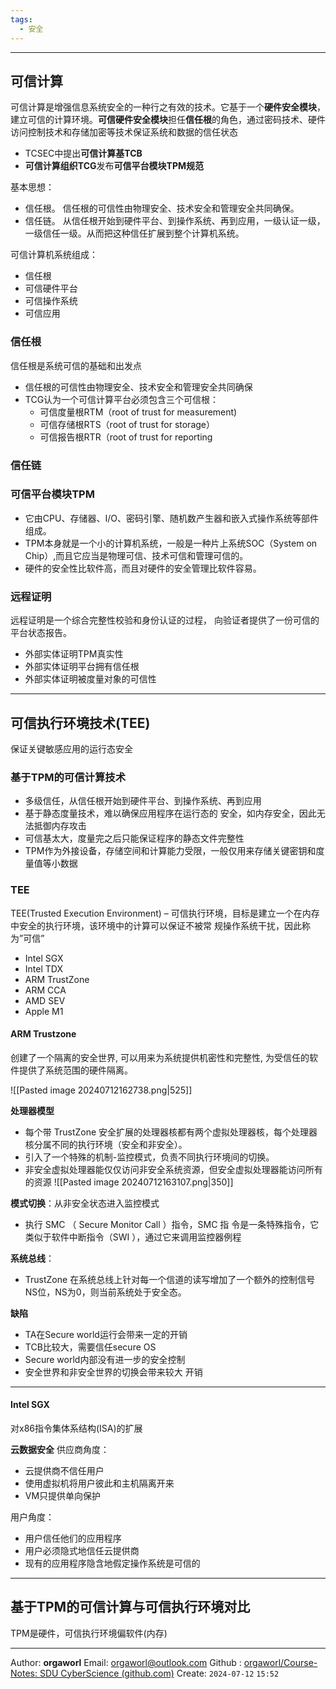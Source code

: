 ```yaml
---
tags:
  - 安全
---
```

---
## 可信计算
可信计算是增强信息系统安全的一种行之有效的技术。它基于一个**硬件安全模块**， 建立可信的计算环境。**可信硬件安全模块**担任**信任根**的角色，通过密码技术、硬件访问控制技术和存储加密等技术保证系统和数据的信任状态

- TCSEC中提出**可信计算基TCB**
- **可信计算组织TCG**发布**可信平台模块TPM规范**


基本思想：
- 信任根。 信任根的可信性由物理安全、技术安全和管理安全共同确保。 
- 信任链。 从信任根开始到硬件平台、到操作系统、再到应用，一级认证一级，一级信任一级。从而把这种信任扩展到整个计算机系统。

可信计算机系统组成：
- 信任根
- 可信硬件平台
- 可信操作系统
- 可信应用
### 信任根

信任根是系统可信的基础和出发点
- 信任根的可信性由物理安全、技术安全和管理安全共同确保
- TCG认为一个可信计算平台必须包含三个可信根：
	- 可信度量根RTM（root of trust for measurement)
	- 可信存储根RTS（root of trust for storage）
	- 可信报告根RTR（root of trust for reporting


### 信任链



### 可信平台模块TPM

- 它由CPU、存储器、I/O、密码引擎、随机数产生器和嵌入式操作系统等部件组成。
- TPM本身就是一个小的计算机系统，一般是一种片上系统SOC（System on Chip）,而且它应当是物理可信、技术可信和管理可信的。
- 硬件的安全性比软件高，而且对硬件的安全管理比软件容易。


### 远程证明
远程证明是一个综合完整性校验和身份认证的过程， 向验证者提供了一份可信的平台状态报告。
- 外部实体证明TPM真实性
- 外部实体证明平台拥有信任根
- 外部实体证明被度量对象的可信性




---
## 可信执行环境技术(TEE)
保证关键敏感应用的运行态安全

### 基于TPM的可信计算技术
- 多级信任，从信任根开始到硬件平台、到操作系统、再到应用
- 基于静态度量技术，难以确保应用程序在运行态的 安全，如内存安全，因此无法抵御内存攻击
- 可信基太大，度量完之后只能保证程序的静态文件完整性
- TPM作为外接设备，存储空间和计算能力受限，一般仅用来存储关键密钥和度量值等小数据
### TEE
TEE(Trusted Execution Environment) – 可信执行环境，目标是建立一个在内存中安全的执行环境，该环境中的计算可以保证不被常 规操作系统干扰，因此称为”可信”
- Intel SGX
- Intel TDX
- ARM TrustZone
- ARM CCA 
- AMD SEV
- Apple M1

#### ARM Trustzone
创建了一个隔离的安全世界, 可以用来为系统提供机密性和完整性, 为受信任的软件提供了系统范围的硬件隔离。

![[Pasted image 20240712162738.png|525]]

**处理器模型**
- 每个带 TrustZone 安全扩展的处理器核都有两个虚拟处理器核，每个处理器核分属不同的执行环境（安全和非安全）。
- 引入了一个特殊的机制-监控模式，负责不同执行环境间的切换。 
- 非安全虚拟处理器能仅仅访问非安全系统资源，但安全虚拟处理器能访问所有的资源
	![[Pasted image 20240712163107.png|350]]

**模式切换**：从非安全状态进入监控模式
- 执行 SMC （ Secure Monitor Call ）指令，SMC 指 令是一条特殊指令，它类似于软件中断指令（SWI ），通过它来调用监控器例程


**系统总线**：
- TrustZone 在系统总线上针对每一个信道的读写增加了一个额外的控制信号NS位，NS为0，则当前系统处于安全态。

**缺陷**
- TA在Secure world运行会带来一定的开销 
- TCB比较大，需要信任secure OS 
- Secure world内部没有进一步的安全控制 
- 安全世界和非安全世界的切换会带来较大 开销

---
#### Intel SGX
对x86指令集体系结构(ISA)的扩展








**云数据安全**
供应商角度：
- 云提供商不信任用户 
- 使用虚拟机将用户彼此和主机隔离开来
- VM只提供单向保护

用户角度：
- 用户信任他们的应用程序 
- 用户必须隐式地信任云提供商
- 现有的应用程序隐含地假定操作系统是可信的






---
## 基于TPM的可信计算与可信执行环境对比
TPM是硬件，可信执行环境偏软件(内存)


---
Author: **orgaworl**
Email: orgaworl@outlook.com
Github : [orgaworl/Course-Notes: SDU CyberScience (github.com)](https://github.com/orgaworl/Course-Notes)
Create: `2024-07-12` `15:52`
